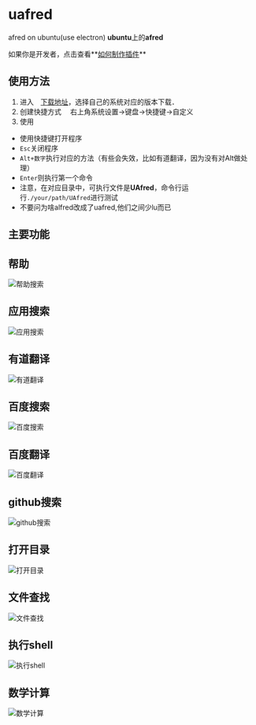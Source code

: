 # uafred
afred on ubuntu(use electron)
**ubuntu**上的**afred** 

如果你是开发者，点击查看**[如何制作插件](https://github.com/zhenyangze/uafred/blob/master/README_DEV.md)**

使用方法
----
1. 进入　[下载地址](https://github.com/zhenyangze/uafred/tree/master/download)，选择自己的系统对应的版本下载．
2. 创建快捷方式
　右上角系统设置->键盘->快捷键->自定义
3. 使用
  * 使用快捷键打开程序
  * `Esc`关闭程序
  * `Alt+数字`执行对应的方法（有些会失效，比如有道翻译，因为没有对Alt做处理）
  * `Enter`则执行第一个命令
  * 注意，在对应目录中，可执行文件是**UAfred**，命令行运行`./your/path/UAfred`进行测试
  * 不要问为啥alfred改成了uafred,他们之间少lu而已

主要功能
----
## 帮助
![帮助搜索](https://github.com/zhenyangze/uafred/raw/master/screenshot/help.png)
## 应用搜索
![应用搜索](https://github.com/zhenyangze/uafred/raw/master/screenshot/app.png)
## 有道翻译
![有道翻译](https://github.com/zhenyangze/uafred/raw/master/screenshot/yd.png)
## 百度搜索
![百度搜索](https://github.com/zhenyangze/uafred/raw/master/screenshot/bd.png)
## 百度翻译
![百度翻译](https://github.com/zhenyangze/uafred/raw/master/screenshot/bdfy.png)
## github搜索
![github搜索](https://github.com/zhenyangze/uafred/raw/master/screenshot/github.png)
## 打开目录
![打开目录](https://github.com/zhenyangze/uafred/raw/master/screenshot/cd.png)
## 文件查找
![文件查找](https://github.com/zhenyangze/uafred/raw/master/screenshot/find.png)
## 执行shell
![执行shell](https://github.com/zhenyangze/uafred/raw/master/screenshot/shell.png)
## 数学计算
![数学计算](https://github.com/zhenyangze/uafred/raw/master/screenshot/calc.png)
